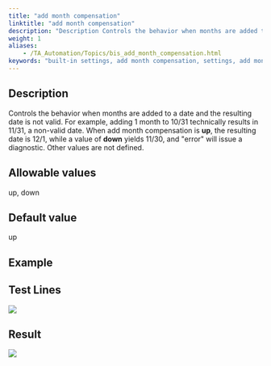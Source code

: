 ```yaml
--- 
title: "add month compensation"
linktitle: "add month compensation"
description: "Description Controls the behavior when months are added to a date and the resulting date is not valid. For example, adding 1 month to 10/31 technically results in 11/31, a non-valid date. When add ..."
weight: 1
aliases: 
    - /TA_Automation/Topics/bis_add_month_compensation.html
keywords: "built-in settings, add month compensation, settings, add month compensation (settings), month compensation"
---
```


## Description

Controls the behavior when months are added to a date and the resulting date is not valid. For example, adding 1 month to 10/31 technically results in 11/31, a non-valid date. When add month compensation is **up**, the resulting date is 12/1, while a value of **down** yields 11/30, and "error" will issue a diagnostic. Other values are not defined.

## Allowable values

up, down

## Default value

up

## Example

## Test Lines

![](/images/TA_Automation/Images/bis_add_month_compensation_pgm.png)

## Result

![](/images/TA_Automation/Images/bis_add_month_compensation_res.png)



